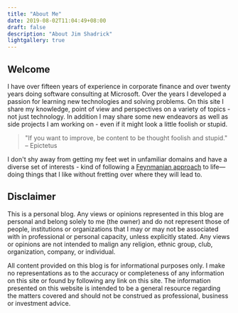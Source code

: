 ```yaml
---
title: "About Me"
date: 2019-08-02T11:04:49+08:00
draft: false
description: "About Jim Shadrick"
lightgallery: true
---
```


## Welcome
I have over fifteen years of experience in corporate finance and over twenty years doing software consulting at Microsoft. Over the years I developed a passion for learning new technologies and solving problems. On this site I share my knowledge, point of view and perspectives on a variety of topics - not just technology.  In addition I may share some new endeavors as well as side projects I am working on - even if it might look a little foolish or stupid. 

> "If you want to improve, be content to be thought foolish and stupid." 
> – Epictetus

I don't shy away from getting my feet wet in unfamiliar domains and have a diverse set of interests - kind of following a [Feynmanian approach](https://www.asc.ohio-state.edu/kilcup.1/262/feynman.html) to life—doing things that I like without fretting over where they will lead to.


## Disclaimer
This is a personal blog. Any views or opinions represented in this blog are personal and belong solely to me (the owner) and do not represent those of people, institutions or organizations that I may or may not be associated with in professional or personal capacity, unless explicitly stated. Any views or opinions are not intended to malign any religion, ethnic group, club, organization, company, or individual.

All content provided on this blog is for informational purposes only. I make no representations as to the accuracy or completeness of any information on this site or found by following any link on this site. The information presented on this website is intended to be a general  resource regarding the matters covered and should not be construed as professional, business or investment advice.
